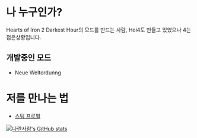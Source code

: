 # 나 누구인가?
Hearts of Iron 2 Darkest Hour의 모드를 만드는 사람, Hoi4도 만들고 있었으나 4는 접은상황입니다.

## 개발중인 모드
* Neue Weltordunng

# 저를 만나는 법

* [스팀 프로필](https://steamcommunity.com/id/nonickname233/)

[![나란사람's GitHub stats](https://github-readme-stats.vercel.app/api?username=Mingyee3101&theme=radical)](https://github.com/anuraghazra/github-readme-stats)
